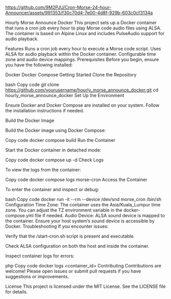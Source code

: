 https://github.com/9M2PJU/Cron-Morse-24-hour-Announcer/assets/991353/f30c70d4-7e00-4d8f-929b-603c0cf3134a

Hourly Morse Announce Docker
This project sets up a Docker container that runs a cron job every hour to play Morse code audio files using ALSA. The container is based on Alpine Linux and includes PulseAudio support for audio playback.

Features
Runs a cron job every hour to execute a Morse code script.
Uses ALSA for audio playback within the Docker container.
Configurable time zone and audio device mappings.
Prerequisites
Before you begin, ensure you have the following installed:

Docker
Docker Compose
Getting Started
Clone the Repository

bash
Copy code
git clone https://github.com/yourusername/hourly_morse_announce_docker.git
cd hourly_morse_announce_docker
Set Up the Environment

Ensure Docker and Docker Compose are installed on your system. Follow the installation instructions if needed.

Build the Docker Image

Build the Docker image using Docker Compose:

Copy code
docker compose build
Run the Container

Start the Docker container in detached mode:

Copy code
docker compose up -d
Check Logs

To view the logs from the container:

Copy code
docker compose logs morse-cron
Access the Container

To enter the container and inspect or debug:

bash
Copy code
docker run -it --rm --device /dev/snd morse_cron /bin/sh
Configuration
Time Zone: The container uses the Asia/Kuala_Lumpur time zone. You can adjust the TZ environment variable in the docker-compose.yml file if needed.
Audio Device: ALSA sound device is mapped to the container. Ensure your host system’s sound device is accessible by Docker.
Troubleshooting
If you encounter issues:

Verify that the /start-cron.sh script is present and executable.

Check ALSA configuration on both the host and inside the container.

Inspect container logs for errors:

php
Copy code
docker logs <container_id>
Contributing
Contributions are welcome! Please open issues or submit pull requests if you have suggestions or improvements.

License
This project is licensed under the MIT License. See the LICENSE file for details.



